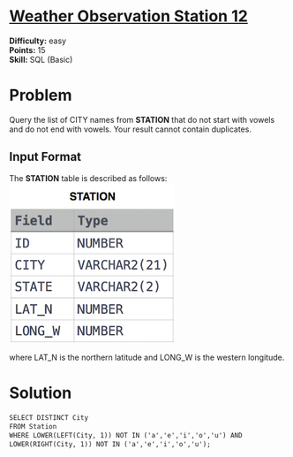# [Weather Observation Station 12](https://www.hackerrank.com/challenges/weather-observation-station-12/problem)

**Difficulty:** easy
</br>**Points:** 15
</br>**Skill:** SQL (Basic)

# Problem
Query the list of CITY names from **STATION** that do not start with vowels and do not end with vowels. Your result cannot contain duplicates.

## Input Format

The **STATION** table is described as follows:
![Station.png](attachments%2FStation.png)

where LAT_N is the northern latitude and LONG_W is the western longitude.

# Solution
````mysql
SELECT DISTINCT City
FROM Station
WHERE LOWER(LEFT(City, 1)) NOT IN ('a','e','i','o','u') AND LOWER(RIGHT(City, 1)) NOT IN ('a','e','i','o','u');
````